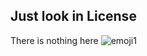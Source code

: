 ## Just look in License 

There is nothing here ![emoji1](https://cdn.7tv.app/emote/01FNMBRDN8000EJT2EVEY3EM1H/1x.avif)
